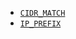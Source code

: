 * [`CIDR_MATCH`](../../functions-operators/ip-functions.md#esql-cidr_match)
* [`IP_PREFIX`](../../functions-operators/ip-functions.md#esql-ip_prefix)

